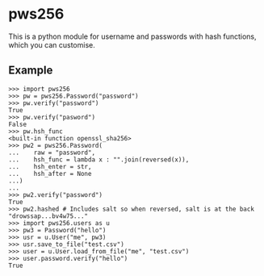 # pws256
This is a python module for username and passwords with hash functions, which you can customise.


## Example
```
>>> import pws256
>>> pw = pws256.Password("password")
>>> pw.verify("password")
True
>>> pw.verify("pasword")
False
>>> pw.hsh_func
<built-in function openssl_sha256>
>>> pw2 = pws256.Password(
...    raw = "password",
...    hsh_func = lambda x : "".join(reversed(x)),
...    hsh_enter = str,
...    hsh_after = None
...)
...
>>> pw2.verify("password")
True
>>> pw2.hashed # Includes salt so when reversed, salt is at the back
"drowssap...bv4w75..."
>>> import pws256.users as u
>>> pw3 = Password("hello")
>>> usr = u.User("me", pw3)
>>> usr.save_to_file("test.csv")
>>> user = u.User.load_from_file("me", "test.csv")
>>> user.password.verify("hello")
True
```